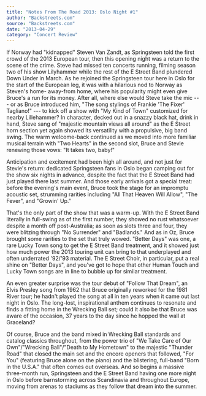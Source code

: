 ```yaml
---
title: "Notes From The Road 2013: Oslo Night #1"
author: "Backstreets.com"
source: "Backstreets.com"
date: "2013-04-29"
category: "Concert Review"
---
```


If Norway had "kidnapped" Steven Van Zandt, as Springsteen told the first crowd of the 2013 European tour, then this opening night was a return to the scene of the crime. Steve had missed ten concerts running, filming season two of his show Lilyhammer while the rest of the E Street Band plundered Down Under in March. As he rejoined the Springsteen tour here in Oslo for the start of the European leg, it was with a hilarious nod to Norway as Steven's home- away-from home, where his popularity might even give Bruce's a run for its money. After all, where else would Steve take the mic --- or as Bruce introduced him, "The song stylings of Frankie 'The Fixer' Tagliano!" --- to kick off a show with "My Kind of Town" customized for nearby Lillehammer? In character, decked out in a snazzy black hat, drink in hand, Steve sang of "majestic mountain views all around" as the E Street horn section yet again showed its versatility with a propulsive, big band swing. The warm welcome-back continued as we moved into more familiar musical terrain with "Two Hearts" in the second slot, Bruce and Stevie renewing those vows: "It takes two, baby!"

Anticipation and excitement had been high all around, and not just for Stevie's return: dedicated Springsteen fans in Oslo began camping out for the show six nights in advance, despite the fact that the E Street Band had just played there last summer. And those early arrivals got a special treat: before the evening's main event, Bruce took the stage for an impromptu acoustic set, strumming rarities including "All That Heaven Will Allow", "The Fever", and "Growin' Up."

That's the only part of the show that was a warm-up. With the E Street Band literally in full-swing as of the first number, they showed no rust whatsoever despite a month off post-Australia; as soon as slots three and four, they were blitzing through "No Surrender" and "Badlands." And as in Oz, Bruce brought some rarities to the set that truly wowed. "Better Days" was one, a rare Lucky Town song to get the E Street Band treatment, and it showed just how much power the 2013 touring unit can bring to that underplayed and often underrated '92/'93 material. The E Street Choir, in particular, put a real shine on "Better Days", and you've got to hope that other Human Touch and Lucky Town songs are in line to bubble up for similar treatment.

An even greater surprise was the tour debut of "Follow That Dream", an Elvis Presley song from 1962 that Bruce originally reworked for the 1981 River tour; he hadn't played the song at all in ten years when it came out last night in Oslo. The long-lost, inspirational anthem continues to resonate and finds a fitting home in the Wrecking Ball set; could it also be that Bruce was aware of the occasion, 37 years to the day since he hopped the wall at Graceland?

Of course, Bruce and the band mixed in Wrecking Ball standards and catalog classics throughout, from the power trio of "We Take Care of Our Own"/"Wrecking Ball"/"Death to My Hometown" to the majestic "Thunder Road" that closed the main set and the encore openers that followed, "For You" (featuring Bruce alone on the piano) and the blistering, full-band "Born in the U.S.A." that often comes out overseas. And so begins a massive three-month run, Springsteen and the E Street Band having one more night in Oslo before barnstorming across Scandinavia and throughout Europe, moving from arenas to stadiums as they follow that dream into the summer.